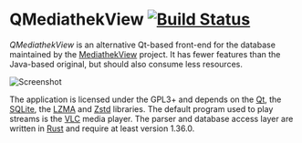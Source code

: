 # QMediathekView [![Build Status](https://travis-ci.org/adamreichold/QMediathekView.svg?branch=master)](https://travis-ci.org/adamreichold/QMediathekView)

_QMediathekView_ is an alternative Qt-based front-end for the database maintained by the [MediathekView](http://zdfmediathk.sourceforge.net/) project. It has fewer features than the Java-based original, but should also consume less resources.

![Screenshot](https://user-images.githubusercontent.com/2480569/50730843-f1997c80-114e-11e9-8f25-2c137f453bbb.png)

The application is licensed under the GPL3+ and depends on the [Qt](https://www.qt.io/), the [SQLite](https://sqlite.org), the [LZMA](http://tukaani.org/xz/) and [Zstd](https://facebook.github.io/zstd/) libraries. The default program used to play streams is the [VLC](https://www.videolan.org/vlc/) media player. The parser and database access layer are written in [Rust](https://www.rust-lang.org) and require at least version 1.36.0.
